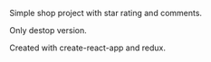 Simple shop project with star rating and comments.

Only destop version.

Created with create-react-app and redux.
